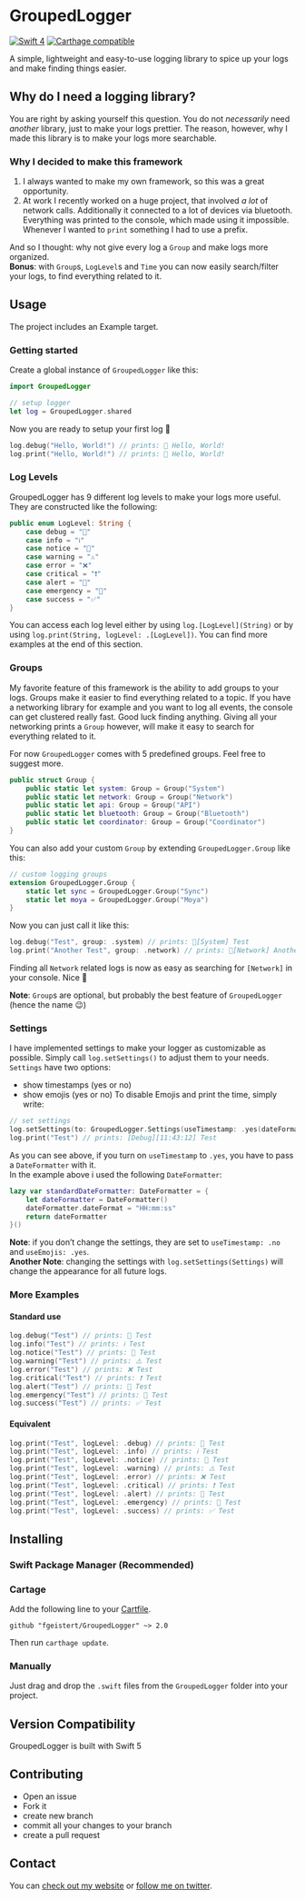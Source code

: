 # GroupedLogger
[![Swift 4](https://img.shields.io/badge/Language-Swift%204-orange.svg)](https://developer.apple.com/swift)
[![Carthage compatible](https://img.shields.io/badge/Carthage-compatible-4BC51D.svg?style=flat)](https://github.com/Carthage/Carthage)

A simple, lightweight and easy-to-use logging library to spice up your logs and make finding things easier.

## Why do I need a logging library?
You are right by asking yourself this question. You do not *necessarily* need *another* library, just to make your logs prettier. The reason, however, why I made this library is to make your logs more searchable.

### Why I decided to make this framework
1. I always wanted to make my own framework, so this was a great opportunity.
2. At work I recently worked on a huge project, that involved *a lot* of network calls. Additionally it connected to a lot of devices via bluetooth. Everything was printed to the console, which made using it impossible. Whenever I wanted to `print` something I had to use a prefix.

And so I thought: why not give every log a `Group` and make logs more organized.  
**Bonus**: with `Group`s, `LogLevel`s and `Time` you can now easily search/filter your logs, to find everything related to it.

## Usage
The project includes an Example target.
### Getting started
Create a global instance of `GroupedLogger` like this:
```swift
import GroupedLogger

// setup logger
let log = GroupedLogger.shared
```
Now you are ready to setup your first log :tada:
```swift
log.debug("Hello, World!") // prints: 📢 Hello, World!
log.print("Hello, World!") // prints: 📢 Hello, World!
```

### Log Levels
GroupedLogger has 9 different log levels to make your logs more useful.
They are constructed like the following:
```swift
public enum LogLevel: String {
    case debug = "📢"
    case info = "ℹ️"
    case notice = "🔶"
    case warning = "⚠️"
    case error = "❌"
    case critical = "❗️"
    case alert = "🚨"
    case emergency = "🚒"
    case success = "✅"
}
```
You can access each log level either by using `log.[LogLevel](String)` or by using `log.print(String, logLevel: .[LogLevel])`.
You can find more examples at the end of this section.

### Groups
My favorite feature of this framework is the ability to add groups to your logs. Groups make it easier to find everything related to a topic. If you have a networking library for example and you want to log all events, the console can get clustered really fast. Good luck finding anything. Giving all your networking prints a `Group` however, will make it easy to search for everything related to it.  

For now `GroupedLogger` comes with 5 predefined groups. Feel free to suggest more.
```swift
public struct Group {
    public static let system: Group = Group("System")
    public static let network: Group = Group("Network")
    public static let api: Group = Group("API")
    public static let bluetooth: Group = Group("Bluetooth")
    public static let coordinator: Group = Group("Coordinator")
}
```
You can also add your custom `Group` by extending `GroupedLogger.Group` like this:
```swift
// custom logging groups
extension GroupedLogger.Group {
    static let sync = GroupedLogger.Group("Sync")
    static let moya = GroupedLogger.Group("Moya")
}
```
Now you can just call it like this:
```swift
log.debug("Test", group: .system) // prints: 📢[System] Test
log.print("Another Test", group: .network) // prints: 📢[Network] Another Test
```
Finding all `Network` related logs is now as easy as searching for `[Network]` in your console. Nice :tada:

**Note**: `Group`s are optional, but probably the best feature of `GroupedLogger` (hence the name :wink:)

### Settings
I have implemented settings to make your logger as customizable as possible. Simply call `log.setSettings()` to adjust them to your needs.  
`Settings` have two options:
- show timestamps (yes or no)
- show emojis (yes or no)
To disable Emojis and print the time, simply write:
```swift
// set settings
log.setSettings(to: GroupedLogger.Settings(useTimestamp: .yes(dateFormatter: standardDateFormatter), useEmoji: .no))
log.print("Test") // prints: [Debug][11:43:12] Test
```
As you can see above, if you turn on `useTimestamp` to `.yes`, you have to pass a `DateFormatter` with it.  
In the example above i used the following `DateFormatter`:
```swift
lazy var standardDateFormatter: DateFormatter = {
    let dateFormatter = DateFormatter()
    dateFormatter.dateFormat = "HH:mm:ss"
    return dateFormatter
}()
```
**Note**: if you don’t change the settings, they are set to `useTimestamp: .no` and `useEmojis: .yes`.  
**Another Note**: changing the settings with `log.setSettings(Settings)` will change the appearance for all future logs.

### More Examples
#### Standard use
```swift
log.debug("Test") // prints: 📢 Test
log.info("Test") // prints: ℹ️ Test
log.notice("Test") // prints: 🔶 Test
log.warning("Test") // prints: ⚠️ Test
log.error("Test") // prints: ❌ Test
log.critical("Test") // prints: ❗️ Test
log.alert("Test") // prints: 🚨 Test
log.emergency("Test") // prints: 🚒 Test
log.success("Test") // prints: ✅ Test
```
#### Equivalent
```swift
log.print("Test", logLevel: .debug) // prints: 📢 Test
log.print("Test", logLevel: .info) // prints: ℹ️ Test
log.print("Test", logLevel: .notice) // prints: 🔶 Test
log.print("Test", logLevel: .warning) // prints: ⚠️ Test
log.print("Test", logLevel: .error) // prints: ❌ Test
log.print("Test", logLevel: .critical) // prints: ❗️ Test
log.print("Test", logLevel: .alert) // prints: 🚨 Test
log.print("Test", logLevel: .emergency) // prints: 🚒 Test
log.print("Test", logLevel: .success) // prints: ✅ Test
```

## Installing
### Swift Package Manager (Recommended)


### Cartage
Add the following line to your [Cartfile](https://github.com/Carthage/Carthage/blob/master/Documentation/Artifacts.md#cartfile).

```
github "fgeistert/GroupedLogger" ~> 2.0
```

Then run `carthage update`.
### Manually
Just drag and drop the `.swift` files from the `GroupedLogger` folder into your project.

## Version Compatibility
GroupedLogger is built with Swift 5

## Contributing
- Open an issue
- Fork it
- create new branch
- commit all your changes to your branch
- create a pull request

## Contact
You can [check out my website](https://fgeistert.com/) or [follow me on twitter](https://twitter.com/fgeistert).
